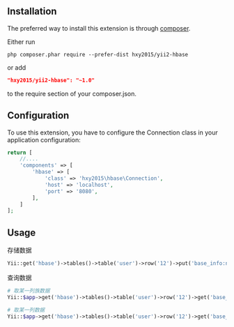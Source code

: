 
Installation
------------

The preferred way to install this extension is through [composer](http://getcomposer.org/download/).

Either run

```
php composer.phar require --prefer-dist hxy2015/yii2-hbase
```

or add

```json
"hxy2015/yii2-hbase": "~1.0"
```

to the require section of your composer.json.

Configuration
-------------

To use this extension, you have to configure the Connection class in your application configuration:

```php
return [
    //....
    'components' => [
        'hbase' => [
            'class' => 'hxy2015\hbase\Connection',
            'host' => 'localhost',
            'port' => '8080',
        ],
    ]
];
```

Usage
-------------
存储数据

```php
Yii::get('hbase')->tables()->table('user')->row('12')->put('base_info:name', 'huangxiaohu');

```

查询数据

```php
# 取某一列族数据
Yii::$app->get('hbase')->tables()->table('user')->row('12')->get('base_info');

# 取某一列数据
Yii::$app->get('hbase')->tables()->table('user')->row('12')->get('base_info:name');

```
